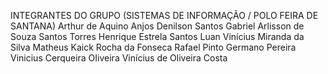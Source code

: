 INTEGRANTES DO GRUPO (SISTEMAS DE INFORMAÇÃO / POLO FEIRA DE SANTANA)
Arthur de Aquino Anjos
Denilson Santos
Gabriel Arlisson de Souza Santos Torres
Henrique Estrela Santos
Luan Vinícius Miranda da Silva
Matheus Kaick Rocha da Fonseca
Rafael Pinto Germano Pereira
Vinicius Cerqueira OIiveira
Vinícius de Oliveira Costa